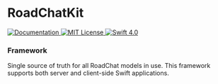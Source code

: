 # RoadChatKit

<a href="https://app.swaggerhub.com/apis/niksauer/RoadChat/1.0.0">
    <img src="http://img.shields.io/badge/read_the-docs-92A8D1.svg" alt="Documentation">
</a>
<a href="license">
    <img src="http://img.shields.io/badge/license-MIT-brightgreen.svg" alt="MIT License">
</a>
<a href="https://swift.org">
    <img src="http://img.shields.io/badge/swift-4.0-brightgreen.svg" alt="Swift 4.0">
</a>

### Framework
Single source of truth for all RoadChat models in use. This framework supports both server and client-side Swift applications.
